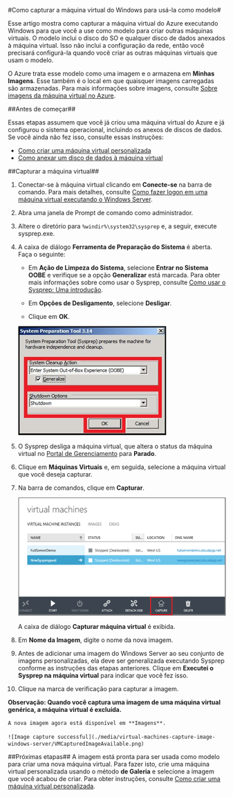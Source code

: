 <properties 
	pageTitle="Capturar imagens de máquinas virtuais que executam Windows Server" 
	description="Saiba como capturar imagem de máquina virtual do Azure que executam Windows Server 2008 R2." 
	services="virtual-machines" 
	documentationCenter="" 
	authors="KBDAzure" 
	manager="timlt" 
	editor="tysonn"/>

<tags 
	ms.service="virtual-machines" 
	ms.workload="infrastructure-services" 
	ms.tgt_pltfrm="vm-windows" 
	ms.devlang="na" 
	ms.topic="article" 
	ms.date="11/24/2014" 
	ms.author="kathydav"/>

#Como capturar a máquina virtual do Windows para usá-la como modelo#

Esse artigo mostra como capturar a máquina virtual do Azure executando Windows para que você a use como modelo para criar outras máquinas virtuais. O modelo inclui o disco do SO e qualquer disco de dados anexados à máquina virtual. Isso não inclui a configuração da rede, então você precisará configurá-la quando você criar as outras máquinas virtuais que usam o modelo.

O Azure trata esse modelo como uma imagem e o armazena em **Minhas Imagens**. Esse também é o local em que quaisquer imagens carregadas são armazenadas. Para mais informações sobre imagens, consulte [Sobre imagens da máquina virtual no Azure][].

##Antes de começar##

Essas etapas assumem que você já criou uma máquina virtual do Azure e já configurou o sistema operacional, incluindo os anexos de discos de dados. Se você ainda não fez isso, consulte essas instruções:

- [Como criar uma máquina virtual personalizada][]
- [Como anexar um disco de dados à máquina virtual][]

##Capturar a máquina virtual##

1. Conectar-se à máquina virtual clicando em **Conecte-se** na barra de comando. Para mais detalhes, consulte [Como fazer logon em uma máquina virtual executando o Windows Server][].

2.	Abra uma janela de Prompt de comando como administrador.


3.	Altere o diretório para  `%windir%\system32\sysprep` e, a seguir, execute sysprep.exe.


4. 	A caixa de diálogo **Ferramenta de Preparação do Sistema** é aberta. Faça o seguinte:


	- Em **Ação de Limpeza do Sistema**, selecione **Entrar no Sistema OOBE** e verifique se a opção **Generalizar** está marcada. Para obter mais informações sobre como usar o Sysprep, consulte [Como usar o Sysprep: Uma introdução][].

	- Em **Opções de Desligamento**, selecione **Desligar**.

	- Clique em **OK**.

	![Run Sysprep](./media/virtual-machines-capture-image-windows-server/SysprepGeneral.png)

7.	O Sysprep desliga a máquina virtual, que altera o status da máquina virtual no [Portal de Gerenciamento](http://manage.windowsazure.com) para **Parado**.


8.	Clique em **Máquinas Virtuais** e, em seguida, selecione a máquina virtual que você deseja capturar.

9.	Na barra de comandos, clique em **Capturar**.

	![Capture virtual machine](./media/virtual-machines-capture-image-windows-server/CaptureVM.png)

	A caixa de diálogo **Capturar máquina virtual** é exibida.

10.	Em **Nome da Imagem**, digite o nome da nova imagem.

11.	Antes de adicionar uma imagem do Windows Server ao seu conjunto de imagens personalizadas, ela deve ser generalizada executando Sysprep conforme as instruções das etapas anteriores. Clique em **Executei o Sysprep na máquina virtual** para indicar que você fez isso.

12.	Clique na marca de verificação para capturar a imagem. 

  **Observação: Quando você captura uma imagem de uma máquina virtual genérica, a máquina virtual é excluída.**

	A nova imagem agora está disponível em **Imagens**.

	![Image capture successful](./media/virtual-machines-capture-image-windows-server/VMCapturedImageAvailable.png)

##Próximas etapas##
A imagem está pronta para ser usada como modelo para criar uma nova máquina virtual. Para fazer isto, crie uma máquina virtual personalizada usando o método **de Galeria** e selecione a imagem que você acabou de criar. Para obter instruções, consulte [Como criar uma máquina virtual personalizada][].

	
[Sobre imagens da máquina virtual no Azure]: http://msdn.microsoft.com/pt-br/library/azure/dn790290.aspx
[Como criar uma máquina virtual personalizada]: ../virtual-machines-create-custom/
[Como anexar um disco de dados à máquina virtual]: ../storage-windows-attach-disk/
[Como fazer logon em uma máquina virtual executando o Windows Server]:http://www.windowsazure.com/pt-br/manage/windows/how-to-guides/log-on-a-windows-vm/
[Como usar o Sysprep: Uma introdução]:http://technet.microsoft.com/pt-br/library/bb457073.aspx
[Executar o Sysprep.exe]: ./media/virtual-machines-capture-image-windows-server/SysprepCommand.png
[Inserir as opções de Sysprep.exe]: ./media/virtual-machines-capture-image-windows-server/SysprepGeneral.png
[A máquina virtual é parada]: ./media/virtual-machines-capture-image-windows-server/SysprepStopped.png
[Capturar uma imagem da máquina virtual]: ./media/virtual-machines-capture-image-windows-server/CaptureVM.png
[Digitar o nome da imagem]: ./media/virtual-machines-capture-image-windows-server/Capture.png
[Captura de imagem bem-sucedida]: ./media/virtual-machines-capture-image-windows-server/CaptureSuccess.png
[Usar a imagem capturada]: ./media/virtual-machines-capture-image-windows-server/MyImagesWindows.png

<!--HONumber=42-->
